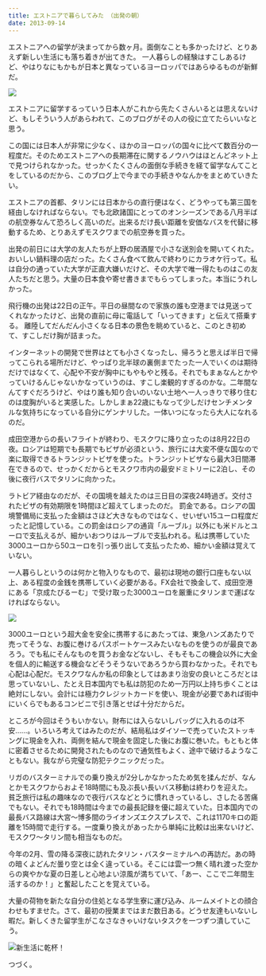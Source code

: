 ```yaml
---
title: エストニアで暮らしてみた （出発の朝）
date: 2013-09-14
---
```


エストニアへの留学が決まってから数ヶ月。面倒なことも多かったけど、とりあえず新しい生活にも落ち着きが出てきた。
一人暮らしの経験はすこしあるけど、やはりなにもかもが日本と異なっているヨーロッパではあらゆるものが新鮮だ。

![](https://img.xar.sh/10876781735_e56329538c_b_d.jpg)

エストニアに留学するっていう日本人がこれから先たくさんいるとは思えないけど、もしそういう人があらわれて、このブログがその人の役に立てたらいいなと思う。

この国には日本人が非常に少なく、ほかのヨーロッパの国々に比べて数百分の一程度だ。そのためエストニアへの長期滞在に関するノウハウはほとんどネット上で見つけられなかった。せっかくたくさんの面倒な手続きを経て留学なんてことをしているのだから、このブログ上で今までの手続きやなんかをまとめていきたい。

エストニアの首都、タリンには日本からの直行便はなく、どうやっても第三国を経由しなければならない。でも北欧諸国にとってのオンシーズンである八月半ばの航空券なんて恐ろしく高いのだ。出来るだけ長い距離を安価なバスを代替に移動するため、とりあえずモスクワまでの航空券を買った。

出発の前日には大学の友人たちが上野の居酒屋で小さな送別会を開いてくれた。おいしい鍋料理の店だった。たくさん食べて飲んで終わりにカラオケ行って。私は自分の通っていた大学が正直大嫌いだけど、その大学で唯一得たものはこの友人たちだと思う。大量の日本食や寄せ書きまでもらってしまった。本当にうれしかった。

飛行機の出発は22日の正午。平日の昼間なので家族の誰も空港までは見送ってくれなかったけど、出発の直前に母に電話して「いってきます」と伝えて搭乗する。
離陸してだんだん小さくなる日本の景色を眺めていると、このとき初めて、すこしだけ胸が詰まった。

インターネットの開発で世界はとても小さくなったし、帰ろうと思えば半日で帰ってこられる場所だけど、やっぱり北半球の裏側までたった一人でいくのは期待だけではなくて、心配や不安が胸中にもやもやと残る。それでもまぁなんとかやっていけるんじゃないかなっていうのは、すこし楽観的すぎるのかな。二年間なんてすぐだろうけど、やはり誰も知り合いのいない土地へ一人っきりで移り住むのは度胸がいると実感した。しかしまぁ22歳にもなって少しだけセンチメンタルな気持ちになっている自分にゲンナリした。一体いつになったら大人になれるのだ。

成田空港からの長いフライトが終わり、モスクワに降り立ったのは8月22日の夜。ロシアは短期でも長期でもビザが必須という、旅行には大変不便な国なので楽に取得できるトランジットビザを使った。トランジットビザなら最大3日間滞在できるので、せっかくだからとモスクワ市内の最安ドミトリーに2泊し、その後に夜行バスでタリンに向かった。

ラトビア経由なのだが、その国境を越えたのは三日目の深夜24時過ぎ。交付されたビザの有効期限を1時間ほど超えてしまったのだ。
罰金である。ロシアの国境警備局に支払った金額はさほど大きなものではなく、せいぜい15ユーロ程度だったと記憶している。この罰金はロシアの通貨「ルーブル」以外にも米ドルとユーロで支払えるが、細かいおつりはルーブルで支払われる。私は携帯していた3000ユーロから50ユーロを引っ張り出して支払ったため、細かい金額は覚えていない。

一人暮らしというのは何かと物入りなもので、最初は現地の銀行口座もない以上、ある程度の金銭を携帯していく必要がある。FX会社で換金して、成田空港にある「京成たびるーむ」で受け取った3000ユーロを厳重にタリンまで運ばなければならない。

![](https://img.xar.sh/10876334436_9b856b0444_b_d.jpg)

3000ユーロという超大金を安全に携帯するにあたっては、東急ハンズあたりで売ってそうな、お腹に巻けるパスポートケースみたいなものを使うのが最良であろう。でも私にそんなものを買うお金などないし、そもそもこの機会以外に大金を個人的に輸送する機会などそうそうないであろうから買わなかった。それでも心配は心配だ。モスクワなんか私の印象としてはあまり治安の良いところだとは思っていないし、たとえ日本国内でも私は防犯のため一万円以上持ち歩くことは絶対にしない。会計には極力クレジットカードを使い、現金が必要であれば街中にいくらでもあるコンビニで引き落とせば十分だからだ。

ところが今回はそうもいかない。財布には入らないしバッグに入れるのは不安……。いろいろ考えてはみたのだが、結局私はダイソーで売っていたストッキングに現金を入れ、両側を結んで現金を固定した後にお腹に巻いた。もともと体に密着させるために開発されたものなので通気性もよく、途中で破けるようなこともない。我ながら完璧な防犯テクニックだった。

リガのバスターミナルでの乗り換えが2分しかなかったため気を揉んだが、なんとかモスクワからおよそ18時間にも及ぶ長い長いバス移動は終わりを迎えた。貧乏旅行は私の趣味なので夜行バスなどとうに慣れきっているし、さしたる苦痛でもない。それでも18時間は今までの最長記録を優に超えていた。日本国内での最長バス路線は大宮～博多間のライオンズエクスプレスで、これは1170キロの距離を15時間で走行する。一度乗り換えがあったから単純に比較は出来ないけど、モスクワ～タリン間も相当なものだ。

今年の2月、雪の降る深夜に訪れたタリン・バスターミナルへの再訪だ。あの時の暗くよどんだ曇り空とは全く違っている。そこには雲一つ無く晴れ渡った空からの爽やかな夏の日差しと心地よい涼風が満ちていて、「あー、ここで二年間生活するのか！」と奮起したことを覚えている。

大量の荷物を新たな自分の住処となる学生寮に運び込み、ルームメイトとの顔合わせもすませた。さて、最初の授業まではまだ数日ある。どうせ友達もいないし暇だ。新しくきた留学生がこなさなきゃいけないタスクを一つずつ潰していこう。

![新生活に乾杯！](https://img.xar.sh/10876356785_a2909bba68_b_d.jpg)

つづく。
